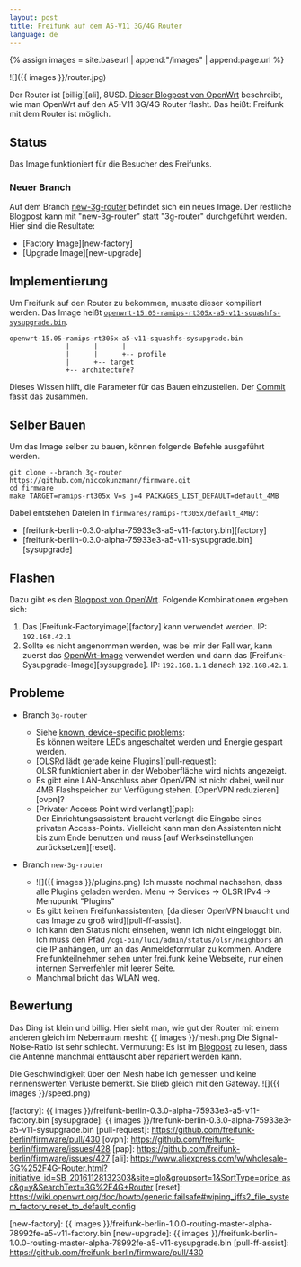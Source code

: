 ```yaml
---
layout: post
title: Freifunk auf dem A5-V11 3G/4G Router
language: de
---
```


{% assign images = site.baseurl | append:"/images" | append:page.url %}

![]({{ images }}/router.jpg)

Der Router ist [billig][ali], 8USD.
[Dieser Blogpost von OpenWrt][blog] beschreibt,
wie man OpenWrt auf den A5-V11 3G/4G Router flasht.
Das heißt: Freifunk mit dem Router ist möglich.

Status
------

Das Image funktioniert für die Besucher des Freifunks.

### Neuer Branch

Auf dem Branch [new-3g-router][new-branch] befindet sich ein neues Image.
Der restliche Blogpost kann mit "new-3g-router" statt "3g-router" durchgeführt werden.
Hier sind die Resultate:
- [Factory Image][new-factory]
- [Upgrade Image][new-upgrade]

Implementierung
---------------

Um Freifunk auf den Router zu bekommen, musste dieser kompiliert werden.
Das Image heißt
[`openwrt-15.05-ramips-rt305x-a5-v11-squashfs-sysupgrade.bin`][openwrt-image].

    openwrt-15.05-ramips-rt305x-a5-v11-squashfs-sysupgrade.bin
                  |      |      |
                  |      |      +-- profile
                  |      +-- target
                  +-- architecture?

Dieses Wissen hilft, die Parameter für das Bauen einzustellen.
Der [Commit][commit] fasst das zusammen.

Selber Bauen
------------

Um das Image selber zu bauen, können folgende Befehle ausgeführt werden.

    git clone --branch 3g-router https://github.com/niccokunzmann/firmware.git
    cd firmware
    make TARGET=ramips-rt305x V=s j=4 PACKAGES_LIST_DEFAULT=default_4MB

Dabei entstehen Dateien in `firmwares/ramips-rt305x/default_4MB/`:

- [freifunk-berlin-0.3.0-alpha-75933e3-a5-v11-factory.bin][factory]
- [freifunk-berlin-0.3.0-alpha-75933e3-a5-v11-sysupgrade.bin][sysupgrade]

Flashen
-------

Dazu gibt es den [Blogpost von OpenWrt][blog].
Folgende Kombinationen ergeben sich:

1. Das [Freifunk-Factoryimage][factory] kann verwendet werden.
   IP: `192.168.42.1`
2. Sollte es nicht angenommen werden, was bei mir der Fall war, kann zuerst das
   [OpenWrt-Image][openwrt-image] verwendet werden und dann das
   [Freifunk-Sysupgrade-Image][sysupgrade].
   IP: `192.168.1.1` danach `192.168.42.1`.

Probleme
--------

- Branch `3g-router`
  - Siehe [known, device-specific problems][blog-problems]:  
    Es können weitere LEDs angeschaltet werden und Energie gespart werden.
  - [OLSRd lädt gerade keine Plugins][pull-request]:  
    OLSR funktioniert aber in der Weboberfläche wird nichts angezeigt.
  - Es gibt eine LAN-Anschluss aber OpenVPN ist nicht dabei, weil nur 4MB
    Flashspeicher zur Verfügung stehen. [OpenVPN reduzieren][ovpn]?
  - [Privater Access Point wird verlangt][pap]:  
    Der Einrichtungsassistent braucht verlangt die Eingabe eines privaten
    Access-Points.
    Vielleicht kann man den Assistenten nicht bis zum Ende benutzen und muss
    [auf Werkseinstellungen zurücksetzen][reset].

- Branch `new-3g-router`
  - ![]({{ images }}/plugins.png)
    Ich musste nochmal nachsehen, dass alle Plugins geladen werden.
    Menu → Services → OLSR IPv4 → Menupunkt "Plugins"
  - Es gibt keinen Freifunkassistenten,
    [da dieser OpenVPN braucht und das Image zu groß wird][pull-ff-assist].
  - Ich kann den Status nicht einsehen, wenn ich nicht eingeloggt bin.
    Ich muss den Pfad `/cgi-bin/luci/admin/status/olsr/neighbors` an die IP
    anhängen, um an das Anmeldeformular zu kommen.
    Andere Freifunkteilnehmer sehen unter frei.funk keine Webseite, nur einen
    internen Serverfehler mit leerer Seite.
  - Manchmal bricht das WLAN weg.

Bewertung
---------

Das Ding ist klein und billig.
Hier sieht man, wie gut der Router mit einem anderen gleich im Nebenraum mesht:
{{ images }}/mesh.png
Die Signal-Noise-Ratio ist sehr schlecht.
Vermutung: Es ist im [Blogpost][blog] zu lesen, dass die Antenne manchmal
enttäuscht aber repariert werden kann.

Die Geschwindigkeit über den Mesh habe ich gemessen und keine nennenswerten
Verluste bemerkt.
Sie blieb gleich mit den Gateway.
![]({{ images }}/speed.png)
    
[blog]: https://wiki.openwrt.org/toh/unbranded/a5-v11
[blog-problems]: https://wiki.openwrt.org/toh/unbranded/a5-v11#known_device-specific_problems
[openwrt-image]: http://downloads.openwrt.org/chaos_calmer/15.05/ramips/rt305x/openwrt-15.05-ramips-rt305x-a5-v11-squashfs-sysupgrade.bin
[commit]: https://github.com/niccokunzmann/firmware/commit/9372d44302fc793566ec9614a74950132ab9453f
[factory]: {{ images }}/freifunk-berlin-0.3.0-alpha-75933e3-a5-v11-factory.bin
[sysupgrade]: {{ images }}/freifunk-berlin-0.3.0-alpha-75933e3-a5-v11-sysupgrade.bin
[pull-request]: https://github.com/freifunk-berlin/firmware/pull/430
[ovpn]: https://github.com/freifunk-berlin/firmware/issues/428
[pap]: https://github.com/freifunk-berlin/firmware/issues/427
[ali]: https://www.aliexpress.com/w/wholesale-3G%252F4G-Router.html?initiative_id=SB_20161128132303&site=glo&groupsort=1&SortType=price_asc&g=y&SearchText=3G%2F4G+Router
[reset]: https://wiki.openwrt.org/doc/howto/generic.failsafe#wiping_jffs2_file_system_factory_reset_to_default_config

[new-branch]: https://github.com/niccokunzmann/firmware/commits/new-3g-router
[new-factory]: {{ images }}/freifunk-berlin-1.0.0-routing-master-alpha-78992fe-a5-v11-factory.bin
[new-upgrade]: {{ images }}/freifunk-berlin-1.0.0-routing-master-alpha-78992fe-a5-v11-sysupgrade.bin
[pull-ff-assist]: https://github.com/freifunk-berlin/firmware/pull/430
